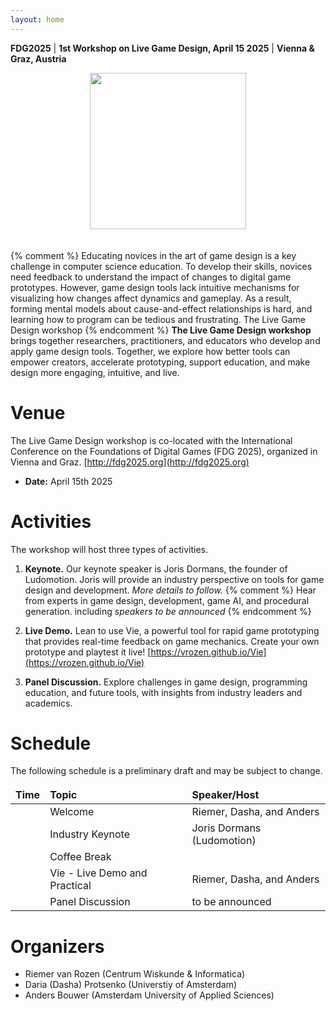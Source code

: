 ```yaml
---
layout: home
---
```


<style>
td, th, table {
   border: none!important;
}
</style>
**FDG2025** | **1st Workshop on Live Game Design, April 15 2025** | **Vienna & Graz, Austria**

<div style="text-align: center; padding-bottom:20px;">
<img src="/assets/logo_colors.png" style="width: 250px;">
</div>

{% comment %} 
Educating novices in the art of game design is a key challenge in computer science education. To develop their skills, novices need feedback to understand the impact of changes to digital game prototypes. However, game design tools lack intuitive mechanisms for visualizing how changes affect dynamics and gameplay. As a result, forming mental models about cause-and-effect relationships is hard, and learning how to program can be tedious and frustrating. The Live Game Design workshop 
{% endcomment %}
**The Live Game Design workshop** brings together researchers, practitioners, and educators who develop and apply game design tools. Together, we explore how better tools can empower creators, accelerate prototyping, support education, and make design more engaging, intuitive, and live.

# Venue
The Live Game Design workshop is co-located with the International Conference on the Foundations of Digital Games (FDG 2025), organized in Vienna and Graz. [http://fdg2025.org](http://fdg2025.org)
* **Date:** April 15th 2025

# Activities
The workshop will host three types of activities.

1. **Keynote.**
Our keynote speaker is Joris Dormans, the founder of Ludomotion.
Joris will provide an industry perspective on tools for game design and development.
*More details to follow.*
{% comment %} 
Hear from experts in game design, development, game AI, and procedural generation.
    including *speakers to be announced*
{% endcomment %}

2. **Live Demo.**
Lean to use Vie,
a powerful tool for rapid game prototyping
that provides real-time feedback on game mechanics. 
Create your own prototype and playtest it live!
[https://vrozen.github.io/Vie](https://vrozen.github.io/Vie)

3. **Panel Discussion.**
Explore challenges in game design, programming education, and future tools, with insights from industry leaders and academics.

# Schedule
The following schedule is a preliminary draft and may be subject to change.

| **Time**  | **Topic**                     | **Speaker/Host**  |
|:----------|:------------------------------|:-------------|
|           | Welcome                       | Riemer, Dasha, and Anders  |
|           | Industry Keynote              | Joris Dormans (Ludomotion) |
|           | Coffee Break                  |                            |
|           | Vie - Live Demo and Practical | Riemer, Dasha, and Anders  | 
|           | Panel Discussion              | to be announced|

# Organizers
* Riemer van Rozen (Centrum Wiskunde & Informatica)
* Daria (Dasha) Protsenko (Universtiy of Amsterdam)
* Anders Bouwer (Amsterdam University of Applied Sciences)